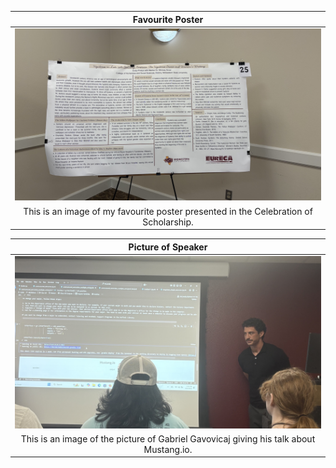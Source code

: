 
|                           Favourite Poster                                 |
| :------------------------------------------------------------------------: |
|  <img src="IMG_0953.jpeg" width="600">   |
| This is an image of my favourite poster presented in the Celebration of Scholarship. |

|                           Picture of Speaker                                |
| :------------------------------------------------------------------------: |
|  <img src="IMG_0959.jpeg" width="600">   |
| This is an image of the picture of Gabriel Gavovicaj giving his talk about Mustang.io. |

